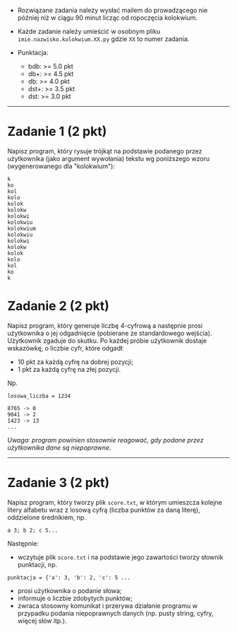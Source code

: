 * Rozwiązane zadania należy wysłać mailem do prowadzącego nie później niż w ciągu 90 minut licząc od ropoczęcia kolokwium.

* Każde zadanie należy umieścić w osobnym pliku `imie.nazwisko.kolokwium.XX.py` gdzie `XX` to numer zadania.

* Punktacja:
  
    * bdb: >= 5.0 pkt
    * db+: >= 4.5 pkt
    * db: >= 4.0 pkt
    * dst+: >= 3.5 pkt
    * dst: >= 3.0 pkt

---

# Zadanie 1 (2 pkt)

Napisz program, który rysuje trójkąt na podstawie podanego przez użytkownika (jako argument wywołania) tekstu wg poniższego wzoru (wygenerowanego dla "kolokwium"):

```
k
ko
kol
kolo
kolok
kolokw
kolokwi
kolokwiu
kolokwium
kolokwiu
kolokwi
kolokw
kolok
kolo
kol
ko
k
```

# Zadanie 2 (2 pkt)

Napisz program, który generuje liczbę 4-cyfrową a następnie prosi użytkownika o jej odgadnięcie (pobierane ze standardowego wejścia). Użytkownik zgaduje do skutku. Po każdej próbie użytkownik dostaje wskazówkę, o liczbie cyfr, które odgadł:

* 10 pkt za każdą cyfrę na dobrej pozycji;
* 1 pkt za każdą cyfrę na złej pozycji.

Np.

```
losowa_liczba = 1234

8765 -> 0
9041 -> 2
1423 -> 13
...
```

*Uwaga: program powinien stosownie reagować, gdy podane przez użytkownika dane są niepoprawne.*

---

# Zadanie 3 (2 pkt)

Napisz program, który tworzy plik `score.txt`, w którym umieszcza kolejne litery alfabetu wraz z losową cyfrą (liczba punktów za daną literę), oddzielone średnikiem, np.

```
a 3; b 2; c 5...
```

Następnie:

* wczytuje plik `score.txt` i na podstawie jego zawartości tworzy słownik punktacji, np.

```
punktacja = {'a': 3, 'b': 2, 'c': 5 ...
```

* prosi użytkownika o podanie słowa;
* informuje o liczbie zdobytych punktów;
* zwraca stosowny komunikat i przerywa działanie programu w przypadku podania niepoprawnych danych (np. pusty string, cyfry, więcej słów itp.).
